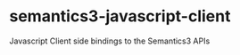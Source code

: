 semantics3-javascript-client
============================

Javascript Client side bindings to the Semantics3 APIs
